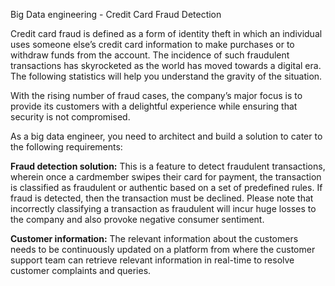 Big Data engineering - Credit Card Fraud Detection

Credit card fraud is defined as a form of identity theft in which an individual uses someone else’s credit card information to make purchases or to withdraw funds from the account. The incidence of such fraudulent transactions has skyrocketed as the world has moved towards a digital era. The following statistics will help you understand the gravity of the situation.
 
With the rising number of fraud cases, the company’s major focus is to provide its customers with a delightful experience while ensuring that security is not compromised.

As a big data engineer, you need to architect and build a solution to cater to the following requirements:

**Fraud detection solution:** This is a feature to detect fraudulent transactions, wherein once a cardmember swipes their card for payment, the transaction is classified as fraudulent or authentic based on a set of predefined rules. If fraud is detected, then the transaction must be declined. Please note that incorrectly classifying a transaction as fraudulent will incur huge losses to the company and also provoke negative consumer sentiment. 

**Customer information:** The relevant information about the customers needs to be continuously updated on a platform from where the customer support team can retrieve relevant information in real-time to resolve customer complaints and queries.
